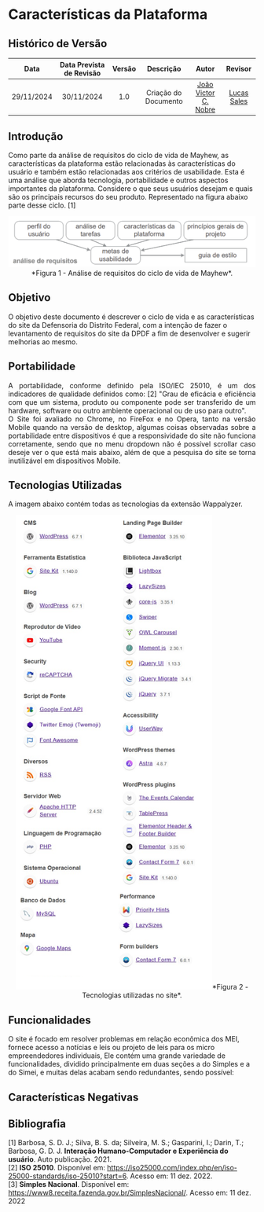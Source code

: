 # Características da Plataforma 

## <a>Histórico de Versão </a>
|    Data    | Data Prevista de Revisão | Versão |      Descrição       |                    Autor                    |                     Revisor                      |
| :--------: | :----------------------: | :----: | :------------------: | :-----------------------------------------: | :----------------------------------------------: |
| 29/11/2024 |        30/11/2024        |  1.0   | Criação do Documento | [João Victor C. Nobre](https://github.com/Gam13) | [Lucas Sales](https://github.com/Lux-Sales)  |

## <a>Introdução </a>
Como parte da análise de requisitos do ciclo de vida de Mayhew, as características da plataforma estão relacionadas às características do usuário e também estão relacionadas aos critérios de usabilidade. Esta é uma análise que aborda tecnologia, portabilidade e outros aspectos importantes da plataforma. Considere o que seus usuários desejam e quais são os principais recursos do seu produto. Representado na figura abaixo parte desse ciclo. [1]
<center><img src="../../assets/images/Mayhew2.png" width="800" height=auto>*Figura 1 - Análise de requisitos do ciclo de vida de Mayhew*.<img></center> 

## <a>Objetivo </a>
O objetivo deste documento é descrever o ciclo de vida e as características do site da Defensoria do Distrito Federal, com a intenção de fazer o levantamento de requisitos do site da DPDF a fim de desenvolver e sugerir melhorias ao mesmo. 

## <a>Portabilidade </a>
<p align="justify"> 
A portabilidade, conforme definido pela ISO/IEC 25010, é um dos indicadores de qualidade definidos como: [2] "Grau de eficácia e eficiência com que um sistema, produto ou componente pode ser transferido de um hardware, software ou outro ambiente operacional ou de uso para outro".<br> 
O Site foi avaliado no Chrome, no FireFox e no Opera, tanto na versão Mobile quando na versão de desktop, algumas coisas observadas sobre a portabilidade entre dispositivos é que a responsividade do site não funciona corretamente, sendo que no menu dropdown não é possível scrollar caso deseje ver o que está mais abaixo, além de que a pesquisa do site se torna inutilizável em dispositivos Mobile.
</p> 

## <a>Tecnologias Utilizadas </a>
A imagem abaixo contém todas as tecnologias da extensão Wappalyzer. 
<center><img src="../../assets/images/tecnologias.png" width="400" height=auto>*Figura 2 - Tecnologias utilizadas no site*.<img></center> 

## <a>Funcionalidades </a>
O site é focado em resolver problemas em relação econômica dos MEI, fornece acesso a notícias e leis ou projeto de leis para os micro empreendedores individuais, Ele contém uma grande variedade de funcionalidades, dividido principalmente em duas seções a do Simples e a do Simei, e muitas delas acabam sendo redundantes, sendo possível: 



## <a>Características Negativas </a>


## <a>Bibliografia </a>
[1] Barbosa, S. D. J.; Silva, B. S. da; Silveira, M. S.; Gasparini, I.; Darin, T.; Barbosa, G. D. J. <b>Interação Humano-Computador e Experiência do usuário</b>. Auto publicação. 2021.<br> 
[2] <b>ISO 25010</b>. Disponível em: <https://iso25000.com/index.php/en/iso-25000-standards/iso-25010?start=6>. Acesso em: 11 dez. 2022.<br> 
[3] <b>Simples Nacional</b>. Disponível em: <https://www8.receita.fazenda.gov.br/SimplesNacional/>. Acesso em: 11 dez. 2022 